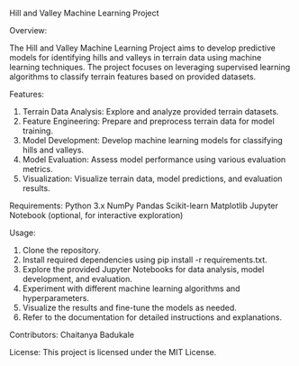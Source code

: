 Hill and Valley Machine Learning Project

Overview:

The Hill and Valley Machine Learning Project aims to develop predictive models for identifying hills and valleys in terrain data using machine learning techniques. The project focuses on leveraging supervised learning algorithms to classify terrain features based on provided datasets.


Features:

1. Terrain Data Analysis: Explore and analyze provided terrain datasets.
2. Feature Engineering: Prepare and preprocess terrain data for model training.
3. Model Development: Develop machine learning models for classifying hills and valleys.
4. Model Evaluation: Assess model performance using various evaluation metrics.
5. Visualization: Visualize terrain data, model predictions, and evaluation results.


Requirements:
Python 3.x
NumPy
Pandas
Scikit-learn
Matplotlib
Jupyter Notebook (optional, for interactive exploration)


Usage:
1. Clone the repository.
2. Install required dependencies using pip install -r requirements.txt.
3. Explore the provided Jupyter Notebooks for data analysis, model development, and evaluation.
4. Experiment with different machine learning algorithms and hyperparameters.
5. Visualize the results and fine-tune the models as needed.
6. Refer to the documentation for detailed instructions and explanations.


Contributors:
Chaitanya Badukale


License:
This project is licensed under the MIT License.
